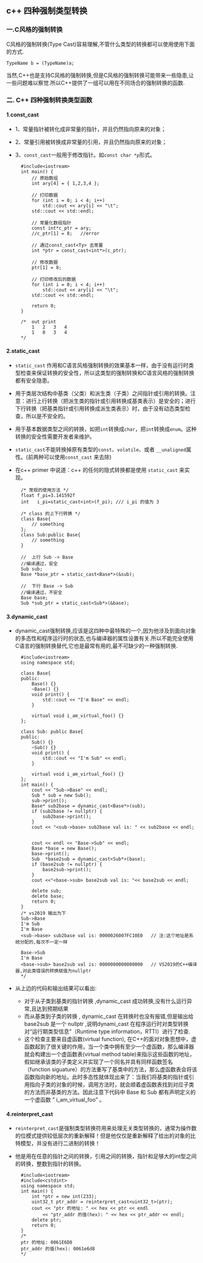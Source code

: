 ## c++ 四种强制类型转换
### 一.C风格的强制转换
C风格的强制转换(Type Cast)容易理解,不管什么类型的转换都可以使用使用下面的方式.

	TypeName b = (TypeName)a;

当然,C++也是支持C风格的强制转换,但是C风格的强制转换可能带来一些隐患,让一些问题难以察觉.所以C++提供了一组可以用在不同场合的强制转换的函数.

### 二. C++ 四种强制转换类型函数
#### 1.const_cast
- 1、常量指针被转化成非常量的指针，并且仍然指向原来的对象；
- 2、常量引用被转换成非常量的引用，并且仍然指向原来的对象；
- 3、`const_cast`一般用于修改指针。如`const char *p`形式。

		#include<iostream>
		int main() {
		    // 原始数组
		    int ary[4] = { 1,2,3,4 };
		
		    // 打印数据
		    for (int i = 0; i < 4; i++)
		        std::cout << ary[i] << "\t";
		    std::cout << std::endl;
		
		    // 常量化数组指针
		    const int*c_ptr = ary;
		    //c_ptr[1] = 8;   //error
		
		    // 通过const_cast<Ty> 去常量
		    int *ptr = const_cast<int*>(c_ptr);
		
		    // 修改数据
		    ptr[1] = 8;
		
		    // 打印修改后的数据
		    for (int i = 0; i < 4; i++)
		        std::cout << ary[i] << "\t";
		    std::cout << std::endl;
		
		    return 0;
		}
		
		/*  out print
		    1   2   3   4
		    1   8   3   4 
		*/
#### 2.static_cast
- `static_cast` 作用和C语言风格强制转换的效果基本一样，由于没有运行时类型检查来保证转换的安全性，所以这类型的强制转换和C语言风格的强制转换都有安全隐患。
- 用于类层次结构中基类（父类）和派生类（子类）之间指针或引用的转换。注意：进行上行转换（把派生类的指针或引用转换成基类表示）是安全的；进行下行转换（把基类指针或引用转换成派生类表示）时，由于没有动态类型检查，所以是不安全的。
- 用于基本数据类型之间的转换，如把`int`转换成`char`，把`int`转换成`enum`。这种转换的安全性需要开发者来维护。
- `static_cast`不能转换掉原有类型的`const`、`volatile`、或者 `__unaligned`属性。(前两种可以使用`const_cast` 来去除)
- 在c++ primer 中说道：c++ 的任何的隐式转换都是使用 `static_cast` 来实现。

		/* 常规的使用方法 */
		float f_pi=3.141592f
		int   i_pi=static_cast<int>(f_pi); /// i_pi 的值为 3
		
		/* class 的上下行转换 */
		class Base{
		    // something
		};
		class Sub:public Base{
		    // something
		}
		
		//  上行 Sub -> Base
		//编译通过，安全
		Sub sub;
		Base *base_ptr = static_cast<Base*>(&sub);  
		
		//  下行 Base -> Sub
		//编译通过，不安全
		Base base;
		Sub *sub_ptr = static_cast<Sub*>(&base);    
#### 3.dynamic_cast
- dynamic_cast强制转换,应该是这四种中最特殊的一个,因为他涉及到面向对象的多态性和程序运行时的状态,也与编译器的属性设置有关.所以不能完全使用C语言的强制转换替代,它也是最常有用的,最不可缺少的一种强制转换.

		#include<iostream>
		using namespace std;
		
		class Base{
		public:
		    Base() {}
		    ~Base() {}
		    void print() {
		        std::cout << "I'm Base" << endl;
		    }
		
		    virtual void i_am_virtual_foo() {}
		};
		
		class Sub: public Base{
		public:
		    Sub() {}
		    ~Sub() {}
		    void print() {
		        std::cout << "I'm Sub" << endl;
		    }
		
		    virtual void i_am_virtual_foo() {}
		};
		int main() {
		    cout << "Sub->Base" << endl;
		    Sub * sub = new Sub();
		    sub->print();
		    Base* sub2base = dynamic_cast<Base*>(sub);
		    if (sub2base != nullptr) {
		        sub2base->print();
		    }
		    cout << "<sub->base> sub2base val is: " << sub2base << endl;
		
		
		    cout << endl << "Base->Sub" << endl;
		    Base *base = new Base();
		    base->print();
		    Sub  *base2sub = dynamic_cast<Sub*>(base);
		    if (base2sub != nullptr) {
		        base2sub->print();
		    }
		    cout <<"<base->sub> base2sub val is: "<< base2sub << endl;
		
		    delete sub;
		    delete base;
		    return 0;
		}
		/* vs2019 输出为下
		Sub->Base
		I'm Sub
		I'm Base
		<sub->base> sub2base val is: 0000026007FC10E0   // 注:这个地址是系统分配的,每次不一定一样
		
		Base->Sub
		I'm Base
		<base->sub> base2sub val is: 0000000000000000   // VS2019的C++编译器,对此类错误的转换赋值为nullptr
		*/
- 从上边的代码和输出结果可以看出:
	- 对于从子类到基类的指针转换 ,dynamic_cast 成功转换,没有什么运行异常,且达到预期结果
	- 而从基类到子类的转换 , dynamic_cast 在转换时也没有报错,但是输出给 base2sub 是一个 nullptr ,说明dynami_cast 在程序运行时对类型转换对“运行期类型信息”（Runtime type information，RTTI）进行了检查.
	- 这个检查主要来自虚函数(virtual function), 在C++的面对对象思想中，虚函数起到了很关键的作用，当一个类中拥有至少一个虚函数，那么编译器就会构建出一个虚函数表(virtual method table)来指示这些函数的地址，假如继承该类的子类定义并实现了一个同名并具有同样函数签名（function siguature）的方法重写了基类中的方法，那么虚函数表会将该函数指向新的地址。此时多态性就体现出来了：当我们将基类的指针或引用指向子类的对象的时候，调用方法时，就会顺着虚函数表找到对应子类的方法而非基类的方法。因此注意下代码中 Base 和 Sub 都有声明定义的一个虚函数 ” i_am_virtual_foo” 。
#### 4.reinterpret_cast
- `reinterpret_cast`是强制类型转换符用来处理无关类型转换的，通常为操作数的位模式提供较低层次的重新解释！但是他仅仅是重新解释了给出的对象的比特模型，并没有进行二进制的转换！
- 他是用在任意的指针之间的转换，引用之间的转换，指针和足够大的int型之间的转换，整数到指针的转换。

		#include<iostream>
		#include<cstdint>
		using namespace std;
		int main() {
		    int *ptr = new int(233);
		    uint32_t ptr_addr = reinterpret_cast<uint32_t>(ptr);
		    cout << "ptr 的地址: " << hex << ptr << endl
		        << "ptr_addr 的值(hex): " << hex << ptr_addr << endl;
		    delete ptr;
		    return 0;
		}
		/*
		ptr 的地址: 0061E6D8
		ptr_addr 的值(hex): 0061e6d8
		*/